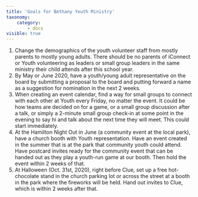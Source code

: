 ```yaml
---
title: 'Goals for Bethany Youth Ministry'
taxonomy:
    category:
        - docs
visible: true
---
```


1. Change the demographics of the youth volunteer staff from mostly parents to mostly young adults. There should be no parents of iConnect or Youth volunteering as leaders or small group leaders in the same ministry their child attends after this school year.
2. By May or June 2020, have a youth/young adult representative on the board by submitting a proposal to the board and putting forward a name as a suggestion for nomination in the next 2 weeks.
3. When creating an event calendar, find a way for small groups to connect with each other at Youth every Friday, no matter the event. It could be how teams are decided on for a game, or a small group discussion after a talk, or simply a 2-minute small group check-in at some point in the evening to say hi and talk about the next time they will meet. This could start immediately.
4. At the Hamilton Night Out in June (a community event at the local park), have a church booth with Youth representation. Have an event created in the summer that is at the park that community youth could attend. Have postcard invites ready for the community event that can be handed out as they play a youth-run game at our booth. Then hold the event within 2 weeks of that.
5. At Halloween (Oct. 31st, 2020), right before Clue, set up a free hot-chocolate stand in the church parking lot or across the street at a booth in the park where the fireworks will be held. Hand out invites to Clue, which is within 2 weeks after that.
